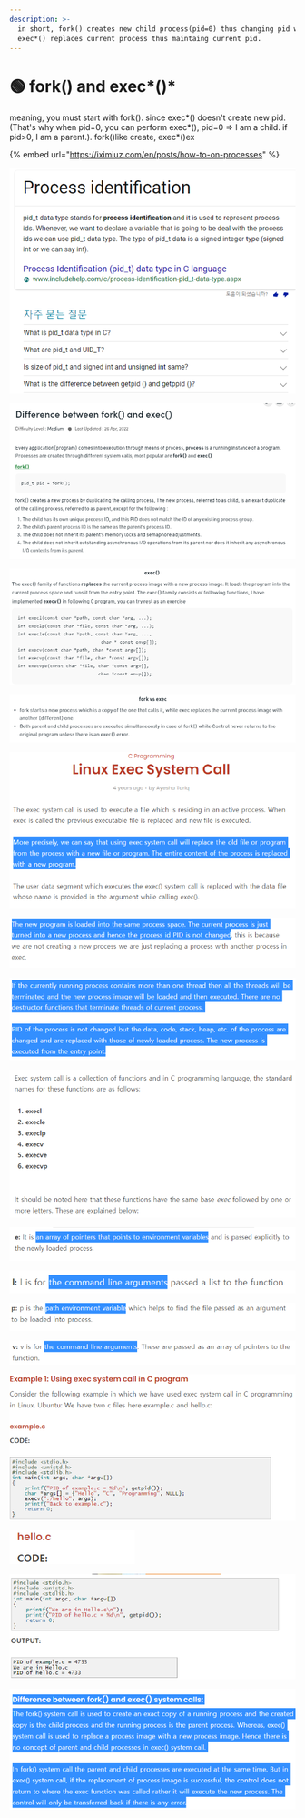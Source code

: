 ```yaml
---
description: >-
  in short, fork() creates new child process(pid=0) thus changing pid while
  exec*() replaces current process thus maintaing current pid.
---
```


# 🟢 fork() and exec\*()\*

meaning, you must start with fork(). since exec\*() doesn't create new pid.(That's why when pid=0, you can perform exec\*(), pid=0 => I am a child. if pid>0, I am a parent.). fork()like create, exec\*()ex

{% embed url="https://iximiuz.com/en/posts/how-to-on-processes" %}

![pid\_t data type](<../.gitbook/assets/image (60).png>)

![fork() creates a new process by duplicating the calling process](<../.gitbook/assets/image (111).png>)

![The exec() family of functions replaces the current process image with a new process image](<../.gitbook/assets/image (43).png>)

![](<../.gitbook/assets/image (47).png>)

![](<../.gitbook/assets/image (181).png>)

![](<../.gitbook/assets/image (48).png>)

![](<../.gitbook/assets/image (131).png>)

![](<../.gitbook/assets/image (112) (1).png>)

![](<../.gitbook/assets/image (59) (1).png>)

![](<../.gitbook/assets/image (18) (1) (1).png>)

![](<../.gitbook/assets/image (161).png>)

![v for argv\[\] as vector](<../.gitbook/assets/image (99).png>)

![](<../.gitbook/assets/image (30).png>)

![](<../.gitbook/assets/image (26).png>)

![Observe the exactly same PID](<../.gitbook/assets/image (35).png>)

![](<../.gitbook/assets/image (150).png>)

